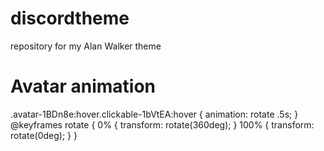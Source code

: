# discordtheme
repository for my Alan Walker theme

# Avatar animation
.avatar-1BDn8e:hover.clickable-1bVtEA:hover {
animation: rotate .5s;
}
@keyframes rotate {
  0% {
    transform: rotate(360deg);
  }
  100% {
    transform: rotate(0deg);
  }
}
